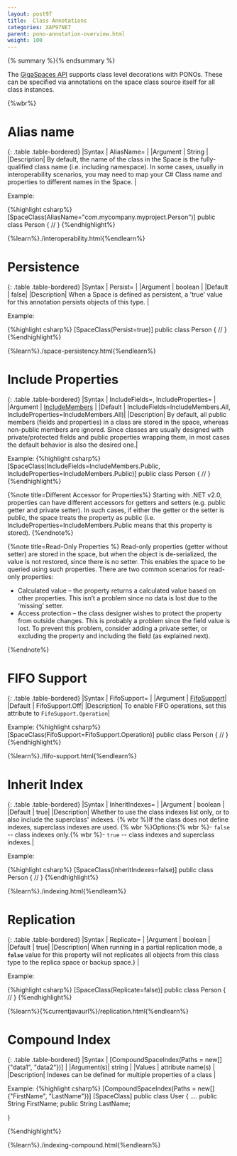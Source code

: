 ```yaml
---
layout: post97
title:  Class Annotations
categories: XAP97NET
parent: pono-annotation-overview.html
weight: 100
---
```


{% summary %}{% endsummary %}



The [GigaSpaces API](./the-gigaspace-interface-overview.html) supports class level decorations with PONOs. These can be specified via annotations on the space class source itself  for all class instances.


{%wbr%}

# Alias name

{: .table .table-bordered}
|Syntax     | AliasName= |
|Argument   | String          |
|Description| By default, the name of the class in the Space is the fully-qualified class name (i.e. including namespace). In some cases, usually in interoperability scenarios, you may need to map your C# Class name and properties to different names in the Space.  |

Example:

{%highlight csharp%}
[SpaceClass(AliasName="com.mycompany.myproject.Person")]
public class Person {
//
}
{%endhighlight%}

{%learn%}./interoperability.html{%endlearn%}

# Persistence

{: .table .table-bordered}
|Syntax     | Persist= |
|Argument   | boolean          |
|Default    | false|
|Description| When a Space is defined as persistent, a 'true' value for this annotation persists objects of this type. |

Example:

{%highlight csharp%}
[SpaceClass(Persist=true)]
public class Person {
//
}
{%endhighlight%}

{%learn%}./space-persistency.html{%endlearn%}


# Include Properties

{: .table .table-bordered}
|Syntax     | IncludeFields=, IncludeProperties= |
|Argument   | [IncludeMembers](http://www.gigaspaces.com/docs/dotnetdocs{%currentversion%}/html/T_GigaSpaces_Core_Metadata_IncludeMembers.htm)      |
|Default    | IncludeFields=IncludeMembers.All, IncludeProperties=IncludeMembers.All)|
|Description|  By default, all public members (fields and properties) in a class are stored in the space, whereas non-public members are ignored. Since classes are usually designed with private/protected fields and public properties wrapping them, in most cases the default behavior is also the desired one.|

Example:
{%highlight csharp%}
[SpaceClass(IncludeFields=IncludeMembers.Public, IncludeProperties=IncludeMembers.Public)]
public class Person {
  //
}
{%endhighlight%}

{%note title=Different Accessor for Properties%}
Starting with .NET v2.0, properties can have different accessors for getters and setters (e.g. public getter and private setter). In such cases, if either the getter or the setter is public, the space treats the property as public (i.e. IncludeProperties=IncludeMembers.Public means that this property is stored).
{%endnote%}

{%note title=Read-Only Properties %}
Read-only properties (getter without setter) are stored in the space, but when the object is de-serialized, the value is not restored, since there is no setter. This enables the space to be queried using such properties. There are two common scenarios for read-only properties:

- Calculated value – the property returns a calculated value based on other properties. This isn’t a problem since no data is lost due to the ‘missing’ setter.
- Access protection – the class designer wishes to protect the property from outside changes. This is probably a problem since the field value is lost. To prevent this problem, consider adding a private setter, or excluding the property and including the field (as explained next).

{%endnote%}

# FIFO Support

{: .table .table-bordered}
|Syntax     | FifoSupport= |
|Argument   | [FifoSupport](http://www.gigaspaces.com/docs/dotnetdocs{%currentversion%}/html/T_GigaSpaces_Core_Metadata_FifoSupport.htm)|
|Default    | FifoSupport.Off|
|Description| To enable FIFO operations, set this attribute to `FifoSupport.Operation`|


Example:
{%highlight csharp%}
[SpaceClass(FifoSupport=FifoSupport.Operation)]
public class Person {
  //
}
{%endhighlight%}

{%learn%}./fifo-support.html{%endlearn%}


# Inherit Index

{: .table .table-bordered}
|Syntax     | InheritIndexes= |
|Argument   | boolean          |
|Default    | true|
|Description| Whether to use the class indexes list only, or to also include the superclass' indexes. {% wbr %}If the class does not define indexes, superclass indexes are used. {% wbr %}Options:{% wbr %}- `false` -- class indexes only.{% wbr %}- `true` -- class indexes and superclass indexes.|

Example:

{%highlight csharp%}
[SpaceClass(InheritIndexes=false)]
public class Person {
  //
}
{%endhighlight%}

{%learn%}./indexing.html{%endlearn%}


# Replication

{: .table .table-bordered}
|Syntax     | Replicate= |
|Argument   | boolean          |
|Default    | true|
|Description| When running in a partial replication mode, a **`false`** value for this property will not replicates all objects from this class type to the replica space or backup space.} |

Example:

{%highlight csharp%}
[SpaceClass(Replicate=false)]
public class Person {
  //
}
{%endhighlight%}



{%learn%}{%currentjavaurl%}/replication.html{%endlearn%}


# Compound Index

{: .table .table-bordered}
|Syntax     | [CompoundSpaceIndex(Paths = new[] {"data1", "data2"})] |
|Argument(s)| string          |
|Values     | attribute name(s)   |
|Description| Indexes can be defined for multiple properties of a class  |


Example:
{%highlight csharp%}
[CompoundSpaceIndex(Paths = new[] {"FirstName", "LastName"})]
[SpaceClass]
public class User {
     ....
     public String FirstName;
     public String LastName;

}

{%endhighlight%}

{%learn%}./indexing-compound.html{%endlearn%}

